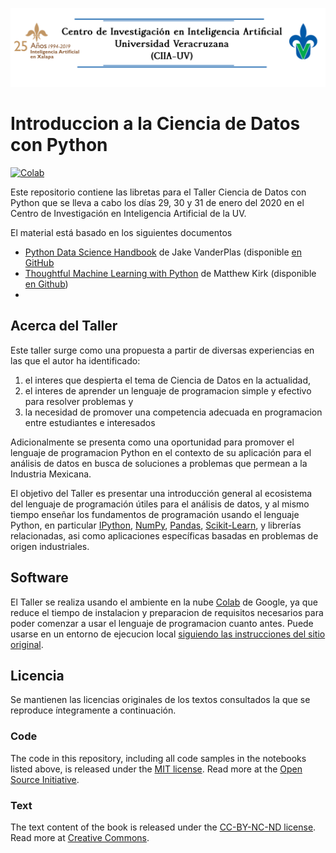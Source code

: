![header image](notebooks/figures/header.png)

# Introduccion a la Ciencia de Datos con Python 

[![Colab](https://colab.research.google.com/assets/colab-badge.svg)](https://colab.research.google.com/github/htapia/TallerPythonIntroCienciaDatos/blob/master/notebooks/Index.ipynb)

Este repositorio contiene las libretas para el Taller Ciencia de Datos con Python que se lleva a cabo los días 29, 30 y 31 de enero del 2020 en el Centro de Investigación en Inteligencia Artificial de la UV. 

El material está basado en los siguientes documentos 

* [Python Data Science Handbook](http://shop.oreilly.com/product/0636920034919.do) de Jake VanderPlas (disponible [en GitHub](https://github.com/jakevdp/PythonDataScienceHandbook)
* [Thoughtful Machine Learning with Python](http://shop.oreilly.com/product/0636920039082.do) de Matthew Kirk (disponible [en Github](https://github.com/thoughtfulml/examples-in-python))
* 

## Acerca del Taller

Este taller surge como una propuesta a partir de diversas experiencias en las que el autor ha identificado:

1. el interes que despierta el tema de Ciencia de Datos en la actualidad,
2. el interes de aprender un lenguaje de programacion simple y efectivo para resolver problemas y 
3. la necesidad de promover una competencia adecuada en programacion entre estudiantes e interesados

Adicionalmente se presenta como una oportunidad para promover el lenguaje de programacion Python en el contexto de su aplicación para el análisis de datos en busca de soluciones a problemas que permean a la Industria Mexicana. 

El objetivo del Taller es presentar una introducción general al ecosistema del lenguaje de programación útiles para el análisis de datos, y al mismo tiempo enseñar los fundamentos de programación usando el lenguaje Python, en particular [IPython](http://ipython.org), [NumPy](http://numpy.org), [Pandas](http://pandas.pydata.org), [Scikit-Learn](http://scikit-learn.org), y librerías relacionadas, asi como aplicaciones específicas basadas en problemas de origen industriales. 

## Software

El Taller se realiza usando el ambiente en la nube [Colab](https://colab.research.google.com/) de Google, ya que reduce el tiempo de instalacion y preparacion de requisitos necesarios para poder comenzar a usar el lenguaje de programacion cuanto antes. Puede usarse en un entorno de ejecucion local [siguiendo las instrucciones del sitio original](https://github.com/jakevdp/PythonDataScienceHandbook).

## Licencia
Se mantienen las licencias originales de los textos consultados la que se reproduce íntegramente a continuación.

### Code
The code in this repository, including all code samples in the notebooks listed above, is released under the [MIT license](LICENSE-CODE). Read more at the [Open Source Initiative](https://opensource.org/licenses/MIT).

### Text
The text content of the book is released under the [CC-BY-NC-ND license](LICENSE-TEXT). Read more at [Creative Commons](https://creativecommons.org/licenses/by-nc-nd/3.0/us/legalcode).
